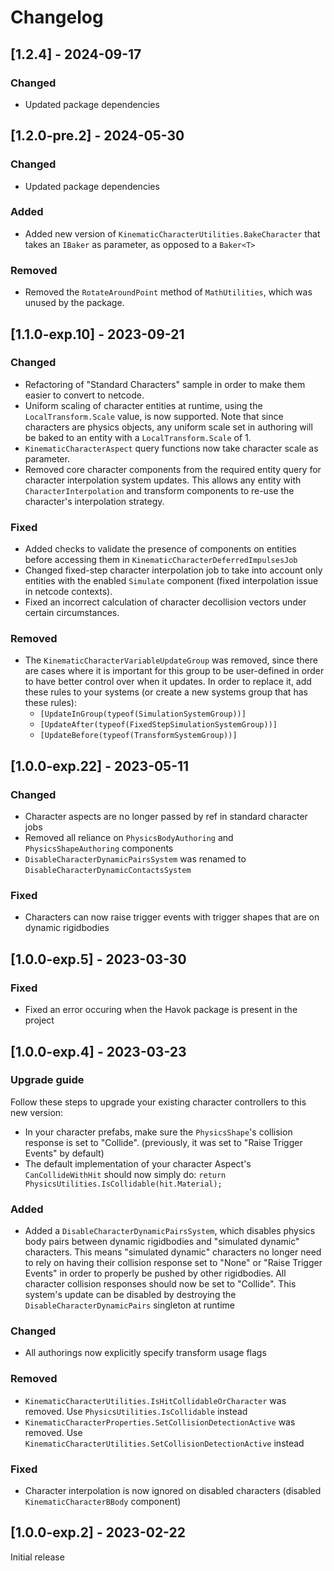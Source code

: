 # Changelog



## [1.2.4] - 2024-09-17

### Changed
* Updated package dependencies



## [1.2.0-pre.2] - 2024-05-30

### Changed
* Updated package dependencies

### Added
* Added new version of `KinematicCharacterUtilities.BakeCharacter` that takes an `IBaker` as parameter, as opposed to a `Baker<T>`

### Removed
* Removed the `RotateAroundPoint` method of `MathUtilities`, which was unused by the package.


## [1.1.0-exp.10] - 2023-09-21

### Changed
* Refactoring of "Standard Characters" sample in order to make them easier to convert to netcode.
* Uniform scaling of character entities at runtime, using the `LocalTransform.Scale` value, is now supported. Note that since characters are physics objects, any uniform scale set in authoring will be baked to an entity with a `LocalTransform.Scale` of 1.
* `KinematicCharacterAspect` query functions now take character scale as parameter.
* Removed core character components from the required entity query for character interpolation system updates. This allows any entity with `CharacterInterpolation` and transform components to re-use the character's interpolation strategy.

### Fixed
* Added checks to validate the presence of components on entities before accessing them in `KinematicCharacterDeferredImpulsesJob`
* Changed fixed-step character interpolation job to take into account only entities with the enabled `Simulate` component (fixed interpolation issue in netcode contexts).
* Fixed an incorrect calculation of character decollision vectors under certain circumstances.

### Removed
* The `KinematicCharacterVariableUpdateGroup` was removed, since there are cases where it is important for this group to be user-defined in order to have better control over when it updates. In order to replace it, add these rules to your systems (or create a new systems group that has these rules):
    * `[UpdateInGroup(typeof(SimulationSystemGroup))]`
    * `[UpdateAfter(typeof(FixedStepSimulationSystemGroup))]`
    * `[UpdateBefore(typeof(TransformSystemGroup))]`


## [1.0.0-exp.22] - 2023-05-11

### Changed

* Character aspects are no longer passed by ref in standard character jobs
* Removed all reliance on `PhysicsBodyAuthoring` and `PhysicsShapeAuthoring` components
* `DisableCharacterDynamicPairsSystem` was renamed to `DisableCharacterDynamicContactsSystem`

### Fixed

* Characters can now raise trigger events with trigger shapes that are on dynamic rigidbodies 


## [1.0.0-exp.5] - 2023-03-30

### Fixed

* Fixed an error occuring when the Havok package is present in the project


## [1.0.0-exp.4] - 2023-03-23

### Upgrade guide

Follow these steps to upgrade your existing character controllers to this new version:
* In your character prefabs, make sure the `PhysicsShape`'s collision response is set to "Collide". (previously, it was set to "Raise Trigger Events" by default)
* The default implementation of your character Aspect's `CanCollideWithHit` should now simply do: `return PhysicsUtilities.IsCollidable(hit.Material);`

### Added

* Added a `DisableCharacterDynamicPairsSystem`, which disables physics body pairs between dynamic rigidbodies and "simulated dynamic" characters. This means "simulated dynamic" characters no longer need to rely on having their collision response set to "None" or "Raise Trigger Events" in order to properly be pushed by other rigidbodies. All character collision responses should now be set to "Collide". This system's update can be disabled by destroying the `DisableCharacterDynamicPairs` singleton at runtime

### Changed

* All authorings now explicitly specify transform usage flags

### Removed

* `KinematicCharacterUtilities.IsHitCollidableOrCharacter` was removed. Use `PhysicsUtilities.IsCollidable` instead
* `KinematicCharacterProperties.SetCollisionDetectionActive` was removed. Use `KinematicCharacterUtilities.SetCollisionDetectionActive` instead

### Fixed

* Character interpolation is now ignored on disabled characters (disabled `KinematicCharacterBBody` component)


## [1.0.0-exp.2] - 2023-02-22

Initial release
